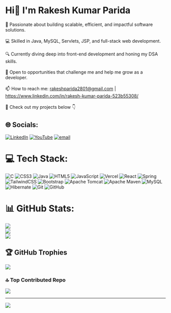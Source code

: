 # Hi👋 I'm Rakesh Kumar Parida 
🚀 Passionate about building scalable, efficient, and impactful software solutions.  <br><br>💻 Skilled in Java, MySQL, Servlets, JSP, and full-stack web development.  <br><br>🔍 Currently diving deep into front-end development and honing my DSA skills.  <br><br>🎯 Open to opportunities that challenge me and help me grow as a developer.  <br><br>📫 How to reach me: rakeshparida2801@gmail.com | https://www.linkedin.com/in/rakesh-kumar-parida-523b55308/  <br><br>📂 Check out my projects below 👇

## 🌐 Socials:
[![LinkedIn](https://img.shields.io/badge/LinkedIn-%230077B5.svg?logo=linkedin&logoColor=white)](https://linkedin.com/in/https://www.linkedin.com/in/rakesh-kumar-parida-523b55308/) [![YouTube](https://img.shields.io/badge/YouTube-%23FF0000.svg?logo=YouTube&logoColor=white)](https://youtube.com/@@Rakesh_2801) [![email](https://img.shields.io/badge/Email-D14836?logo=gmail&logoColor=white)](mailto:rakeshparida2801@gmail.com) 

# 💻 Tech Stack:
![C](https://img.shields.io/badge/c-%2300599C.svg?style=for-the-badge&logo=c&logoColor=white) ![CSS3](https://img.shields.io/badge/css3-%231572B6.svg?style=for-the-badge&logo=css3&logoColor=white) ![Java](https://img.shields.io/badge/java-%23ED8B00.svg?style=for-the-badge&logo=openjdk&logoColor=white) ![HTML5](https://img.shields.io/badge/html5-%23E34F26.svg?style=for-the-badge&logo=html5&logoColor=white) ![JavaScript](https://img.shields.io/badge/javascript-%23323330.svg?style=for-the-badge&logo=javascript&logoColor=%23F7DF1E) ![Vercel](https://img.shields.io/badge/vercel-%23000000.svg?style=for-the-badge&logo=vercel&logoColor=white) ![React](https://img.shields.io/badge/react-%2320232a.svg?style=for-the-badge&logo=react&logoColor=%2361DAFB) ![Spring](https://img.shields.io/badge/spring-%236DB33F.svg?style=for-the-badge&logo=spring&logoColor=white) ![TailwindCSS](https://img.shields.io/badge/tailwindcss-%2338B2AC.svg?style=for-the-badge&logo=tailwind-css&logoColor=white) ![Bootstrap](https://img.shields.io/badge/bootstrap-%238511FA.svg?style=for-the-badge&logo=bootstrap&logoColor=white) ![Apache Tomcat](https://img.shields.io/badge/apache%20tomcat-%23F8DC75.svg?style=for-the-badge&logo=apache-tomcat&logoColor=black) ![Apache Maven](https://img.shields.io/badge/Apache%20Maven-C71A36?style=for-the-badge&logo=Apache%20Maven&logoColor=white) ![MySQL](https://img.shields.io/badge/mysql-4479A1.svg?style=for-the-badge&logo=mysql&logoColor=white) ![Hibernate](https://img.shields.io/badge/Hibernate-59666C?style=for-the-badge&logo=Hibernate&logoColor=white) ![Git](https://img.shields.io/badge/git-%23F05033.svg?style=for-the-badge&logo=git&logoColor=white) ![GitHub](https://img.shields.io/badge/github-%23121011.svg?style=for-the-badge&logo=github&logoColor=white)
# 📊 GitHub Stats:
![](https://github-readme-stats.vercel.app/api?username=Rakesh0045&theme=dark&hide_border=false&include_all_commits=true&count_private=true)<br/>
![](https://nirzak-streak-stats.vercel.app/?user=Rakesh0045&theme=dark&hide_border=false)<br/>
![](https://github-readme-stats.vercel.app/api/top-langs/?username=Rakesh0045&theme=dark&hide_border=false&include_all_commits=true&count_private=true&layout=compact)

## 🏆 GitHub Trophies
![](https://github-profile-trophy.vercel.app/?username=Rakesh0045&theme=radical&no-frame=false&no-bg=true&margin-w=4)

### 🔝 Top Contributed Repo
![](https://github-contributor-stats.vercel.app/api?username=Rakesh0045&limit=5&theme=dark&combine_all_yearly_contributions=true)

---
[![](https://visitcount.itsvg.in/api?id=Rakesh0045&icon=0&color=0)](https://visitcount.itsvg.in)

